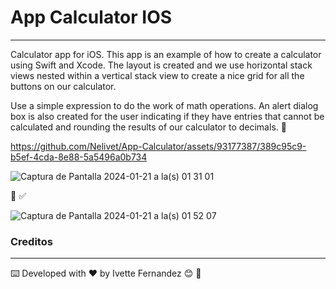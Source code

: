 
# App Calculator IOS

____________________________________________________________________________________________________________________________________________

Calculator app for iOS. This app is an example of how to create a calculator using Swift and Xcode.
The layout is created and we use horizontal stack views nested within a vertical stack view to create a nice grid for all the buttons on our calculator.

Use a simple expression to do the work of math operations. An alert dialog box is also created for the user indicating if they have entries that cannot be calculated and rounding the results of our calculator to decimals. 🧮



https://github.com/Nelivet/App-Calculator/assets/93177387/389c95c9-b5ef-4cda-8e88-5a5496a0b734



![Captura de Pantalla 2024-01-21 a la(s) 01 31 01](https://github.com/Nelivet/App-Calculator/assets/93177387/697d2a68-0c05-4ebe-b367-5cfb4c8a8d4a)

📱 :white_check_mark:

![Captura de Pantalla 2024-01-21 a la(s) 01 52 07](https://github.com/Nelivet/App-Calculator/assets/93177387/42251668-310a-4ac0-b4f8-be46b1a46b39)

### **Creditos**
____________________________________________________________________________________________________________________________________________

⌨️ Developed with ♥️ by Ivette Fernandez 😊 :cherry_blossom:
